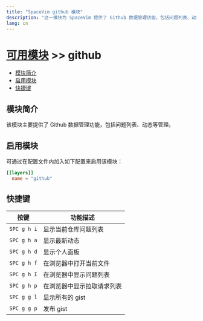 ```yaml
---
title: "SpaceVim github 模块"
description: "这一模块为 SpaceVim 提供了 Github 数据管理功能，包括问题列表、动态等管理。"
lang: cn
---
```


# [可用模块](../) >> github

<!-- vim-markdown-toc GFM -->

- [模块简介](#模块简介)
- [启用模块](#启用模块)
- [快捷键](#快捷键)

<!-- vim-markdown-toc -->

## 模块简介

该模块主要提供了 Github 数据管理功能，包括问题列表、动态等管理。

## 启用模块

可通过在配置文件内加入如下配置来启用该模块：

```toml
[[layers]]
  name = "github"
```

## 快捷键

| 按键        | 功能描述                   |
| ----------- | -------------------------- |
| `SPC g h i` | 显示当前仓库问题列表       |
| `SPC g h a` | 显示最新动态               |
| `SPC g h d` | 显示个人面板               |
| `SPC g h f` | 在浏览器中打开当前文件     |
| `SPC g h I` | 在浏览器中显示问题列表     |
| `SPC g h p` | 在浏览器中显示拉取请求列表 |
| `SPC g g l` | 显示所有的 gist            |
| `SPC g g p` | 发布 gist                  |
